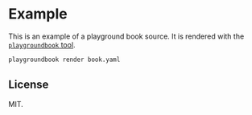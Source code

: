 # Example

This is an example of a playground book source. It is rendered with the [`playgroundbook` tool](https://github.com/playgroundbooks/playgroundbook).

```sh
playgroundbook render book.yaml
```

## License

MIT.

